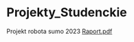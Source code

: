 # Projekty_Studenckie
Projekt robota sumo 2023
[Raport.pdf](https://github.com/mszmigielski/Projekty_Studenckie/blob/main/Raport%20.pdf)
  

